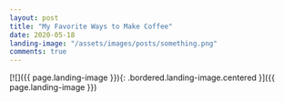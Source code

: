 ```yaml
---
layout: post
title: "My Favorite Ways to Make Coffee"
date: 2020-05-18
landing-image: "/assets/images/posts/something.png"
comments: true
---
```


[![]({{ page.landing-image }}){: .bordered.landing-image.centered }]({{ page.landing-image }})
